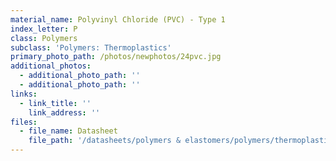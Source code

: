 ```yaml
---
material_name: Polyvinyl Chloride (PVC) - Type 1
index_letter: P
class: Polymers
subclass: 'Polymers: Thermoplastics'
primary_photo_path: /photos/newphotos/24pvc.jpg
additional_photos:
  - additional_photo_path: ''
  - additional_photo_path: ''
links:
  - link_title: ''
    link_address: ''
files:
  - file_name: Datasheet
    file_path: '/datasheets/polymers & elastomers/polymers/thermoplastics/type 1 pvc.pdf'
---
```


